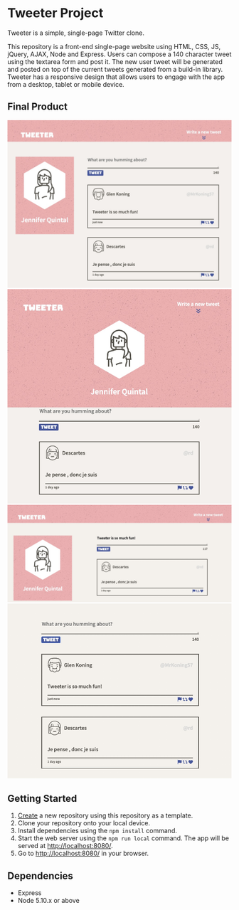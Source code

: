 # Tweeter Project

Tweeter is a simple, single-page Twitter clone.

This repository is a front-end single-page website using HTML, CSS, JS, jQuery, AJAX, Node and Express. Users can compose a 140 character tweet using the textarea form and post it. The new user tweet will be generated and posted on top of the current tweets generated from a build-in library. Tweeter has a responsive design that allows users to engage with the app from a desktop, tablet or mobile device.

## Final Product

!["Screenshot of full page"](https://github.com/quinjenn/tweeter/blob/master/docs/tweeter-full-page.png)
!["Screenshot of full mobile page"](https://github.com/quinjenn/tweeter/blob/master/docs/tweeter-full-page-mobile.png)
!["Screenshot of Tweet text page"](https://github.com/quinjenn/tweeter/blob/master/docs/tweet-text.png)
!["Screenshot of Tweet response page"](https://github.com/quinjenn/tweeter/blob/master/docs/tweet-response.png)

## Getting Started

1. [Create](https://docs.github.com/en/repositories/creating-and-managing-repositories/creating-a-repository-from-a-template) a new repository using this repository as a template.
2. Clone your repository onto your local device.
3. Install dependencies using the `npm install` command.
4. Start the web server using the `npm run local` command. The app will be served at <http://localhost:8080/>.
5. Go to <http://localhost:8080/> in your browser.

## Dependencies

- Express
- Node 5.10.x or above
